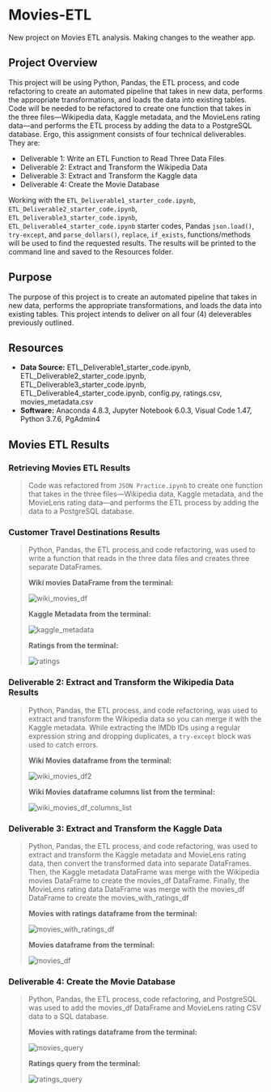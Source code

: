 # Movies-ETL
New project on Movies ETL analysis. Making changes to the weather app.

## Project Overview
This project will be using Python, Pandas, the ETL process, and code refactoring to create an automated pipeline that takes in new data, performs the appropriate transformations, and loads the data into existing tables. Code will be needed to be refactored to create one function that takes in the three files—Wikipedia data, Kaggle metadata, and the MovieLens rating data—and performs the ETL process by adding the data to a PostgreSQL database. Ergo, this assignment consists of four technical deliverables. They are:

- Deliverable 1: Write an ETL Function to Read Three Data Files
- Deliverable 2: Extract and Transform the Wikipedia Data
- Deliverable 3: Extract and Transform the Kaggle data
- Deliverable 4: Create the Movie Database

Working with the `ETL_Deliverable1_starter_code.ipynb`, `ETL_Deliverable2_starter_code.ipynb`, `ETL_Deliverable3_starter_code.ipynb`, `ETL_Deliverable4_starter_code.ipynb`  starter codes, Pandas `json.load()`, `try-except`, and `parse_dollars()`, `replace`, `if_exists`, functions/methods will be used to find the requested results. The results will be printed to the command line and saved to the Resources folder.

## Purpose
The purpose of this project is to create an automated pipeline that takes in new data, performs the appropriate transformations, and loads the data into existing tables. This project intends to deliver on all four (4) deleverables previously outlined.

## Resources
- **Data Source:** ETL_Deliverable1_starter_code.ipynb, ETL_Deliverable2_starter_code.ipynb, ETL_Deliverable3_starter_code.ipynb, ETL_Deliverable4_starter_code.ipynb, config.py, ratings.csv, movies_metadata.csv
- **Software:** Anaconda 4.8.3, Jupyter Notebook 6.0.3, Visual Code 1.47, Python 3.7.6, PgAdmin4

## Movies ETL Results
>
>
### **Retrieving Movies ETL Results**
>Code was refactored from `JSON Practice.ipynb` to create one function that takes in the three files—Wikipedia data, Kaggle metadata, and the MovieLens rating data—and performs the ETL process by adding the data to a PostgreSQL database.
>
>
### **Customer Travel Destinations Results**
>Python, Pandas, the ETL process,and code refactoring, was used to write a function that reads in the three data files and creates three separate DataFrames.
>
>**Wiki movies DataFrame from the terminal:**
>
>![wiki_movies_df](./Resources/wiki_movies_df.png)
>
>
>**Kaggle Metadata from the terminal:**
>
>![kaggle_metadata](./Resources/kaggle_metadata.png)
>
>
>**Ratings from the terminal:**
>
>![ratings](./Resources/ratings.png)
>
>
### **Deliverable 2: Extract and Transform the Wikipedia Data Results**
>Python, Pandas, the ETL process, and code refactoring, was used to extract and transform the Wikipedia data so you can merge it with the Kaggle metadata. While extracting the IMDb IDs using a regular expression string and dropping duplicates, a `try-except` block was used to catch errors.
>
>
>**Wiki Movies dataframe from the terminal:**
>
>![wiki_movies_df2](./Resources/wiki_movies_df2.png)
>
>**Wiki Movies dataframe columns list from the terminal:**
>
>![wiki_movies_df_columns_list](./Resources/wiki_movies_df_columns_list.png)
>
>
### **Deliverable 3: Extract and Transform the Kaggle Data**
>Python, Pandas, the ETL process, and code refactoring, was used to extract and transform the Kaggle metadata and MovieLens rating data, then convert the transformed data into separate DataFrames. Then, the Kaggle metadata DataFrame was merge  with the Wikipedia movies DataFrame to create the movies_df DataFrame. Finally, the MovieLens rating data DataFrame was  merge with the movies_df DataFrame to create the movies_with_ratings_df
>
>
>**Movies with ratings dataframe from the terminal:**
>
>![movies_with_ratings_df](./Resources/movies_with_ratings_df.png)
>
>**Movies dataframe from the terminal:**
>
>![movies_df](./Resources/movies_df.png)
>
>
### **Deliverable 4: Create the Movie Database**
>Python, Pandas, the ETL process, code refactoring, and PostgreSQL was used to add the movies_df DataFrame and MovieLens rating CSV data to a SQL database.
>
>
>**Movies with ratings dataframe from the terminal:**
>
>![movies_query](./Resources/movies_query.png)
>
>**Ratings query from the terminal:**
>
>![ratings_query](./Resources/ratings_query.png)
>
>
